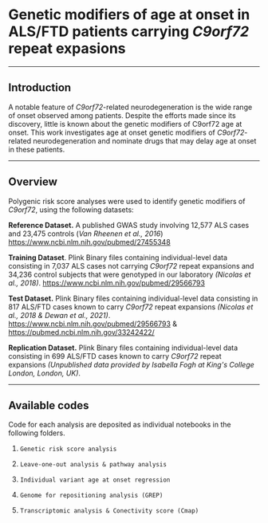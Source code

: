 # Genetic modifiers of age at onset in ALS/FTD patients carrying *C9orf72* repeat expasions

--------------




## Introduction

A notable feature of *C9orf72*-related neurodegeneration is the wide range of onset observed among patients. Despite the efforts made since its discovery, little is known about the genetic modifiers of C9orf72 age at onset. This work investigates age at onset genetic modifiers of *C9orf72*-related neurodegeneration and nominate drugs that may delay age at onset in these patients.

--------

## Overview

Polygenic risk score analyses were used to identify genetic modifiers of *C9orf72*, using the following datasets:

**Reference Dataset.** A published GWAS study involving 12,577 ALS cases and 23,475 controls (*Van Rheenen et al., 2016*)
https://www.ncbi.nlm.nih.gov/pubmed/27455348


**Training Dataset**. 	Plink Binary files containing individual-level data consisting in 7,037 ALS cases not carrying *C9orf72* repeat expansions and 34,236 control subjects that were genotyped in our laboratory *(Nicolas et al., 2018)*.
https://www.ncbi.nlm.nih.gov/pubmed/29566793

**Test Dataset.** Plink Binary files containing individual-level data consisting in  817 ALS/FTD cases known to carry *C9orf72* repeat expansions *(Nicolas et al., 2018 & Dewan et al., 2021)*. https://www.ncbi.nlm.nih.gov/pubmed/29566793 & https://pubmed.ncbi.nlm.nih.gov/33242422/


**Replication Dataset.** Plink Binary files containing individual-level data consisting in  699 ALS/FTD cases known to carry *C9orf72* repeat expansions *(Unpublished data provided by Isabella Fogh at King's College London, London, UK)*. 

-----------------------

## Available codes

Code for each analysis are deposited as individual notebooks in the following folders. 

01.   `Genetic risk score analysis`


02. `Leave-one-out analysis & pathway analysis`


03. `Individual variant age at onset regression`


04. `Genome for repositioning analysis (GREP)`


05. `Transcriptomic analysis & Conectivity score (Cmap)`


